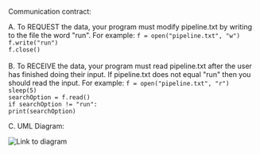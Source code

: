Communication contract:


A. To REQUEST the data, your program must modify pipeline.txt by writing to the file the word "run". 
    For example: 
        `f = open("pipeline.txt", "w")` <br/>
        `f.write("run")` <br/>
        `f.close()` <br/>
        <br/>
B. To RECEIVE the data, your program must read pipeline.txt after the user has finished doing their input. If pipeline.txt does not equal "run" then you should read the input.
    For example: 
        `f = open("pipeline.txt", "r")` <br/>
        `sleep(5)` <br/>
        `searchOption = f.read()` <br/>
        `if searchOption != "run":` <br/>
            `print(searchOption)` <br/>


C. UML Diagram:

![Link to diagram](https://drive.google.com/file/d/1mL19Cjs_XQ1fnS7EkYVn2CFD_O11JFM2/view?usp=sharing)
